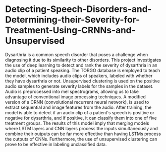 # Detecting-Speech-Disorders-and-Determining-their-Severity-for-Treatment-Using-CRNNs-and-Unsupervised

Dysarthria is a common speech disorder that poses a challenge when diagnosing it due to its similarity to other disorders. This project investigates the use of deep learning to detect and rank the severity of dysarthria in an audio clip of a patient speaking. The TORGO database is employed to teach the model, which includes audio clips of speakers, labeled with whether they have dysarthria or not. Unsupervised clustering is used on the positive audio samples to generate severity labels for the samples in the dataset. Audio is preprocessed into mel spectrograms, allowing us to take advantage of conventional image processing techniques. A modified version of a CRNN (convolutional recurrent neural network), is used to extract sequential and image features from the audio. After training, the model is able to detect if an audio clip of a patient's speech is positive or negative for dysarthria, and if positive, it can classify them into one of five treatment groups. The results of this model imply that merging models where LSTM layers and CNN layers process the inputs simultaneously and combine their outputs can be far more effective than having LSTMs process the outputs of CNNs. Furthermore, the use of unsupervised clustering can prove to be effective in labeling unclassified data.
